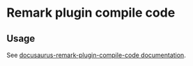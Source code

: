 # Remark plugin compile code

## Usage

See [docusaurus-remark-plugin-compile-code documentation](https://microsoft.github.io/microsoft/docusaurus-plugins-rise4fun/docs/plugins/remark-plugin-compile-code).
